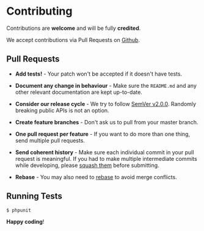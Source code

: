 # Contributing

Contributions are **welcome** and will be fully **credited**.

We accept contributions via Pull Requests on [Github](https://github.com/arubacao/http-basic-auth-guard).

## Pull Requests

- **Add tests!** - Your patch won't be accepted if it doesn't have tests.

- **Document any change in behaviour** - Make sure the `README.md` and any other relevant documentation are kept up-to-date.

- **Consider our release cycle** - We try to follow [SemVer v2.0.0](http://semver.org/). Randomly breaking public APIs is not an option.

- **Create feature branches** - Don't ask us to pull from your master branch.

- **One pull request per feature** - If you want to do more than one thing, send multiple pull requests.

- **Send coherent history** - Make sure each individual commit in your pull request is meaningful. If you had to make multiple intermediate commits while developing, please [squash them](http://www.git-scm.com/book/en/v2/Git-Tools-Rewriting-History#Changing-Multiple-Commit-Messages) before submitting.

- **Rebase** - You may also need to [rebase](http://git-scm.com/book/en/Git-Branching-Rebasing) to avoid merge conflicts.

## Running Tests

``` bash
$ phpunit
```

**Happy coding**!
